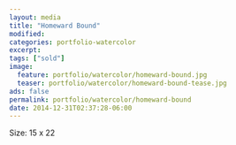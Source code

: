 ```yaml
---
layout: media
title: "Homeward Bound"
modified:
categories: portfolio-watercolor
excerpt:
tags: ["sold"]
image:
  feature: portfolio/watercolor/homeward-bound.jpg
  teaser: portfolio/watercolor/homeward-bound-tease.jpg
ads: false 
permalink: portfolio/watercolor/homeward-bound
date: 2014-12-31T02:37:28-06:00
---
```


Size: 15 x 22